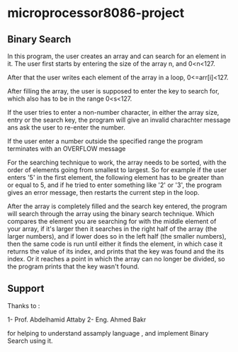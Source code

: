 # microprocessor8086-project
## Binary Search

In this program, the user creates an array and can search for an element in it. The user first starts by entering the size of the array n, and 0<n<127. 
 
After that the user writes each element of the array in a loop, 0<=arr[i]<127. 

After filling the array, the user is supposed to enter the key to search for, which also has to be in the range 0<s<127.

If the user tries to enter a non-number character, in either the array size, entry or the search key, the program will give an invalid charachter message ans ask the user to 
re-enter the number. 

If the user enter a number outside the specified range the program terminates with an OVERFLOW message

For the searching technique to work, the array needs to be sorted, with the order of elements going from smallest to largest. So for example if the user enters '5' in the first element, the following element has to be greater than or equal to 5, and if he tried to enter something like '2' or '3', the program gives an error message, then restarts the current step in the loop.

After the array is completely filled and the search key entered, the program will search through the array using the binary search technique. Which compares the element you are searching for with the middle element of your array, if it's larger then it searches in the right half of the array (the larger numbers), and if lower does so in the left half (the smaller numbers), then the same code is run until either it finds the element, in which case it returns the value of its index, and prints that the key was found and the its index. Or it reaches a point in which the array can no longer be divided, so the program prints that the key wasn't found.

## Support 
Thanks to :

1- Prof. Abdelhamid Attaby
2- Eng. Ahmed Bakr

for helping to understand assamply language , and implement Binary Search using it.
